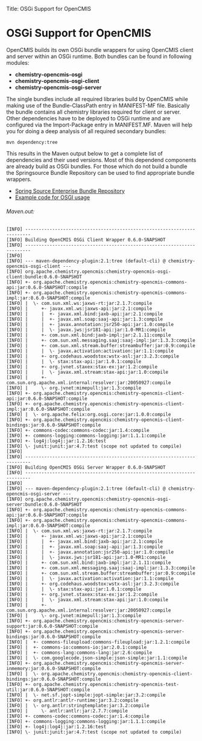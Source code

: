 Title:     OSGi Support for OpenCMIS

# OSGi Support for OpenCMIS

OpenCMIS builds its own OSGi bundle wrappers for using OpenCMIS client and server within an OSGi runtime. Both bundles can be found in following modules:

* **chemistry-opencmis-osgi**
* **chemistry-opencmis-osgi-client**
* **chemistry-opencmis-osgi-server**

The single bundles include all required libraries build by OpenCMIS while making use of the Bundle-ClassPath entry in MANIFEST-MF file. Basically the bundle contains all chemistry libraries required for client or server.
Other dependencies have to be deployed to OSGi runtime and are configured via the Import-Package entry in MANIFEST.MF.  Maven will help you for doing a deep analysis of all required secondary bundles:

    mvn dependency:tree

This results in the Maven output below to get a complete list of dependencies and their used versions. Most of this dependend components are already build as OSGi bundles. For those which do not build a bundle the Springsource Bundle Repository can be used to find appropriate bundle wrappers.

* [Spring Source Enterprise Bundle Repository][1]
* [Example code for OSGI usage](/java/examples/example-osgi.html) 

###### Maven.out:

    [INFO] ------------------------------------------------------------------------
    [INFO] Building OpenCMIS OSGi Client Wrapper 0.6.0-SNAPSHOT
    [INFO] ------------------------------------------------------------------------
    [INFO] 
    [INFO] --- maven-dependency-plugin:2.1:tree (default-cli) @ chemistry-opencmis-osgi-client ---
    [INFO] org.apache.chemistry.opencmis:chemistry-opencmis-osgi-client:bundle:0.6.0-SNAPSHOT
    [INFO] +- org.apache.chemistry.opencmis:chemistry-opencmis-commons-api:jar:0.6.0-SNAPSHOT:compile
    [INFO] +- org.apache.chemistry.opencmis:chemistry-opencmis-commons-impl:jar:0.6.0-SNAPSHOT:compile
    [INFO] |  \- com.sun.xml.ws:jaxws-rt:jar:2.1.7:compile
    [INFO] |     +- javax.xml.ws:jaxws-api:jar:2.1:compile
    [INFO] |     |  +- javax.xml.bind:jaxb-api:jar:2.1:compile
    [INFO] |     |  +- javax.xml.soap:saaj-api:jar:1.3:compile
    [INFO] |     |  +- javax.annotation:jsr250-api:jar:1.0:compile
    [INFO] |     |  \- javax.jws:jsr181-api:jar:1.0-MR1:compile
    [INFO] |     +- com.sun.xml.bind:jaxb-impl:jar:2.1.11:compile
    [INFO] |     +- com.sun.xml.messaging.saaj:saaj-impl:jar:1.3.3:compile
    [INFO] |     +- com.sun.xml.stream.buffer:streambuffer:jar:0.9:compile
    [INFO] |     |  \- javax.activation:activation:jar:1.1:compile
    [INFO] |     +- org.codehaus.woodstox:wstx-asl:jar:3.2.3:compile
    [INFO] |     |  \- stax:stax-api:jar:1.0.1:compile
    [INFO] |     +- org.jvnet.staxex:stax-ex:jar:1.2:compile
    [INFO] |     |  \- javax.xml.stream:stax-api:jar:1.0:compile
    [INFO] |     +- com.sun.org.apache.xml.internal:resolver:jar:20050927:compile
    [INFO] |     \- org.jvnet:mimepull:jar:1.3:compile
    [INFO] +- org.apache.chemistry.opencmis:chemistry-opencmis-client-api:jar:0.6.0-SNAPSHOT:compile
    [INFO] +- org.apache.chemistry.opencmis:chemistry-opencmis-client-impl:jar:0.6.0-SNAPSHOT:compile
    [INFO] |  \- org.apache.felix:org.osgi.core:jar:1.0.0:compile
    [INFO] +- org.apache.chemistry.opencmis:chemistry-opencmis-client-bindings:jar:0.6.0-SNAPSHOT:compile
    [INFO] +- commons-codec:commons-codec:jar:1.4:compile
    [INFO] +- commons-logging:commons-logging:jar:1.1.1:compile
    [INFO] +- log4j:log4j:jar:1.2.16:test
    [INFO] \- junit:junit:jar:4.7:test (scope not updated to compile)
    [INFO]                                                                         
    [INFO] ------------------------------------------------------------------------
    [INFO] Building OpenCMIS OSGi Server Wrapper 0.6.0-SNAPSHOT
    [INFO] ------------------------------------------------------------------------
    [INFO] 
    [INFO] --- maven-dependency-plugin:2.1:tree (default-cli) @ chemistry-opencmis-osgi-server ---
    [INFO] org.apache.chemistry.opencmis:chemistry-opencmis-osgi-server:bundle:0.6.0-SNAPSHOT
    [INFO] +- org.apache.chemistry.opencmis:chemistry-opencmis-commons-api:jar:0.6.0-SNAPSHOT:compile
    [INFO] +- org.apache.chemistry.opencmis:chemistry-opencmis-commons-impl:jar:0.6.0-SNAPSHOT:compile
    [INFO] |  \- com.sun.xml.ws:jaxws-rt:jar:2.1.7:compile
    [INFO] |     +- javax.xml.ws:jaxws-api:jar:2.1:compile
    [INFO] |     |  +- javax.xml.bind:jaxb-api:jar:2.1:compile
    [INFO] |     |  +- javax.xml.soap:saaj-api:jar:1.3:compile
    [INFO] |     |  +- javax.annotation:jsr250-api:jar:1.0:compile
    [INFO] |     |  \- javax.jws:jsr181-api:jar:1.0-MR1:compile
    [INFO] |     +- com.sun.xml.bind:jaxb-impl:jar:2.1.11:compile
    [INFO] |     +- com.sun.xml.messaging.saaj:saaj-impl:jar:1.3.3:compile
    [INFO] |     +- com.sun.xml.stream.buffer:streambuffer:jar:0.9:compile
    [INFO] |     |  \- javax.activation:activation:jar:1.1:compile
    [INFO] |     +- org.codehaus.woodstox:wstx-asl:jar:3.2.3:compile
    [INFO] |     |  \- stax:stax-api:jar:1.0.1:compile
    [INFO] |     +- org.jvnet.staxex:stax-ex:jar:1.2:compile
    [INFO] |     |  \- javax.xml.stream:stax-api:jar:1.0:compile
    [INFO] |     +- com.sun.org.apache.xml.internal:resolver:jar:20050927:compile
    [INFO] |     \- org.jvnet:mimepull:jar:1.3:compile
    [INFO] +- org.apache.chemistry.opencmis:chemistry-opencmis-server-support:jar:0.6.0-SNAPSHOT:compile
    [INFO] +- org.apache.chemistry.opencmis:chemistry-opencmis-server-bindings:jar:0.6.0-SNAPSHOT:compile
    [INFO] |  +- commons-fileupload:commons-fileupload:jar:1.2.1:compile
    [INFO] |  +- commons-io:commons-io:jar:2.0.1:compile
    [INFO] |  +- commons-lang:commons-lang:jar:2.6:compile
    [INFO] |  \- com.googlecode.json-simple:json-simple:jar:1.1:compile
    [INFO] +- org.apache.chemistry.opencmis:chemistry-opencmis-server-inmemory:jar:0.6.0-SNAPSHOT:compile
    [INFO] |  \- org.apache.chemistry.opencmis:chemistry-opencmis-client-bindings:jar:0.6.0-SNAPSHOT:compile
    [INFO] +- org.apache.chemistry.opencmis:chemistry-opencmis-test-util:jar:0.6.0-SNAPSHOT:compile
    [INFO] |  \- net.sf.jopt-simple:jopt-simple:jar:3.2:compile
    [INFO] +- org.antlr:antlr-runtime:jar:3.2:compile
    [INFO] |  \- org.antlr:stringtemplate:jar:3.2:compile
    [INFO] |     \- antlr:antlr:jar:2.7.7:compile
    [INFO] +- commons-codec:commons-codec:jar:1.4:compile
    [INFO] +- commons-logging:commons-logging:jar:1.1.1:compile
    [INFO] +- log4j:log4j:jar:1.2.16:test
    [INFO] \- junit:junit:jar:4.7:test (scope not updated to compile)

[1]: http://ebr.springsource.com/repository/app/ "Spring Source Enterprise Bundle Repository"

